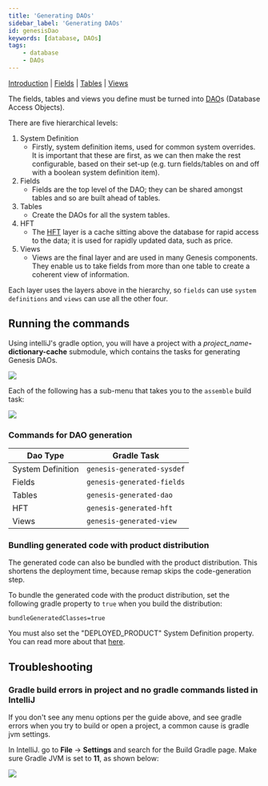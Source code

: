 ```yaml
---
title: 'Generating DAOs'
sidebar_label: 'Generating DAOs'
id: genesisDao
keywords: [database, DAOs]
tags:
    - database
    - DAOs
---
```


[Introduction](../../../database/fields-tables-views/fields-tables-views/)  | [Fields](../../../database/fields-tables-views/fields/)  | [Tables](../../../database/fields-tables-views/tables/)  |
 [Views](../../../database/fields-tables-views/views/)  

The fields, tables and views you define must be turned into [DAO](../../../getting-started/glossary/glossary/#dao)s (Database Access Objects).

There are five hierarchical levels:

1. System Definition
    - Firstly, system definition items, used for common system overrides. It is important that these are first, as we can then make the rest configurable, based on their set-up (e.g. turn fields/tables on and off with a boolean system definition item).
2. Fields
    - Fields are the top level of the DAO; they can be shared amongst tables and so are built ahead of tables.
3. Tables
    - Create the DAOs for all the system tables.
4. HFT
    - The [HFT](../../../getting-started/glossary/glossary/#hft) layer is a cache sitting above the database for rapid access to the data; it is used for rapidly updated data, such as price.
5. Views
    - Views are the final layer and are used in many Genesis components. They enable us to take fields from more than one table to create a coherent view of information.

Each layer uses the layers above in the hierarchy, so `fields` can use `system definitions` and `views` can use all the other four.

## Running the commands

Using intelliJ's gradle option, you will have a project with a _project_name_**-dictionary-cache** submodule, which contains the tasks for generating Genesis DAOs.

![](/img/gradle-intellij-menu.png)

Each of the following has a sub-menu that takes you to the `assemble` build task:

![](/img/gradle-intellij-assemble.png)

### Commands for DAO generation

|Dao Type|Gradle Task|
|--|--|
|System Definition|`genesis-generated-sysdef`|
|Fields|`genesis-generated-fields`|
|Tables|`genesis-generated-dao`|
|HFT|`genesis-generated-hft`|
|Views|`genesis-generated-view`|

### Bundling generated code with product distribution

The generated code can also be bundled with the product distribution. This shortens the deployment time, because remap skips the code-generation step.

To bundle the generated code with the product distribution, set the following gradle property to `true` when you build the distribution:

```properties
bundleGeneratedClasses=true
```

You must also set the "DEPLOYED_PRODUCT" System Definition property. You can read more about that [here](../../../server/configuring-runtime/system-definitions/#items-defined).

## Troubleshooting

### Gradle build errors in project and no gradle commands listed in IntelliJ 

If you don't see any menu options per the guide above, and see gradle errors when you try to build or open a project, a common cause is gradle jvm settings.

In IntelliJ. go to **File** -> **Settings** and search for the Build Gradle page. Make sure Gradle JVM is set to **11**, as shown below:

![](/img/gradle-jvm-version.png)
